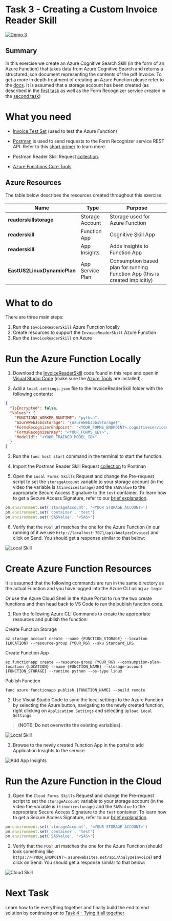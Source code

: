 # Task 3 - Creating a Custom Invoice Reader Skill

[![Demo 3](../images/demo3.png)](https://globaleventcdn.blob.core.windows.net/assets/aiml/aiml10/videos/Demo3.mp4 "Demo 3")

## Summary
In this exercise we create an Azure Cognitive Search Skill (in the form of an Azure Function) that takes data from Azure Cognitive Search and returns a structured json document representing the contents of the pdf Invoice. To get a more in depth treatment of creating an Azure Function please refer to the [docs](https://docs.microsoft.com/en-us/azure/azure-functions/functions-create-first-azure-function-azure-cli?WT.mc_id=msignitethetour2019-github-aiml10). It is assumed that a storage account has been created (as described in the [first task](workshop-task1.md) as well as the Form Recognizer service created in the [second task](workshop-task2.md))


# What you need
- [Invoice Test Set](https://globaleventcdn.blob.core.windows.net/assets/aiml/aiml10/data/test.zip) (used to test the Azure Function)


- [Postman](https://www.getpostman.com/) is used to send requests to the Form Recognizer service REST API. Refer to this [short primer](../postman.md) to learn more.

- Postman Reader Skill Request [collection](../src/Collections/Reader_Skill.postman_collection.json).

- [Azure Functions Core Tools](https://docs.microsoft.com/en-us/azure/azure-functions/functions-run-local?WT.mc_id=msignitethetour2019-github-aiml10#v2)

## Azure Resources
The table below describes the resources created throughout this exercise.

| Name                       | Type                            | Purpose                    |
| -------------------------- | ------------------------------- | ------------------------- |
| **readerskillstorage**   | Storage Account              | Storage used for Azure Function |
| **readerskill**          | Function App                 | Cognitive Skill App |
| **readerskill**          | App Insights                   | Adds insights to Function App |
| **EastUS2LinuxDynamicPlan** | App Service Plan                   | Consumption based plan for running Function App (this is created implicitly) |

# What to do

There are three main steps:
1. Run the `InvoiceReaderSkill` Azure Function locally
2. Create resources to support the `InvoiceReaderSkill` Azure Function
3. Run the `InvoiceReaderSkill` on Azure

# Run the Azure Function Locally

1. Download the [InvoiceReaderSkill](../src/InvoiceReaderSkill) code found in this repo and open in [Visual Studio Code](https://code.visualstudio.com/) (make sure the [Azure Tools](https://marketplace.visualstudio.com/items?itemName=ms-vscode.vscode-node-azure-pack) are installed).

2. Add a `local.settings.json` file to the InvoiceReaderSkill folder with the following contents:

```json
{
  "IsEncrypted": false,
  "Values": {
    "FUNCTIONS_WORKER_RUNTIME": "python",
    "AzureWebJobsStorage": "{AzureWebJobsStorage}",
    "FormsRecognizerEndpoint": "<YOUR_FORMS_ENDPOINT>.cognitiveservices.azure.com",
    "FormsRecognizerKey": "<YOUR_FORMS_KEY>",
    "ModelId": "<YOUR_TRAINED_MODEL_ID>"
  }
}
```
3. Run the `func host start` command in the terminal to start the function.

4. Import the Postman Reader Skill Request [collection](../src/Collections/Reader_Skill.postman_collection.json) to Postman

5. Open the `Local Forms Skills` Request and change the Pre-request script to set the `storageAccount` variable to your storage account (in the video the variable is `ttinvoicestorage`) and the `SASValue` to the appropriate Secure Access Signature to the `test` container. To learn how to get a Secure Access Signature, refer to our [brief explanation](../sas.md).

```javascript
pm.environment.set('storageAccount', '<YOUR STORAGE ACCOUNT>')
pm.environment.set('container', 'test')
pm.environment.set('SASValue', '<SAS>')
```

6. Verify that the `POST` uri matches the one for the Azure Function (in our running of it we use `http://localhost:7071/api/AnalyzeInvoice`) and click on Send. You should get a response similar to that below:

![Local Skill](../images/local_skill.png "Local Skill")

# Create Azure Function Resources

It is assumed that the following commands are run in the same directory as the actual Function and you have logged into the Azure CLI using ```az login```

Or use the Azure Cloud Shell in the Azure Portal to run the two create functions and then head back to VS Code to run the publish function code. 

1. Run the following Azure CLI Commands to create the appropriate resources and publish the function:

Create Function Storage

```
az storage account create --name {FUNCTION_STORAGE} --location {LOCATION} --resource-group {YOUR_RG} --sku Standard_LRS
```

Create Function App
```
az functionapp create --resource-group {YOUR_RG} --consumption-plan-location {LOCATION} --name {FUNCTION_NAME} --storage-account {FUNCTION_STORAGE} --runtime python --os-type linux
```
Publish Function
```
func azure functionapp publish {FUNCTION_NAME} --build remote
```

2. Use Visual Studio Code to sync the local settings to the Azure Function by selecting the Azure button, navigating to the newly created function, right clicking on `Application Settings` and selecting `Upload Local Settings` 

> **(NOTE: Do not overwrite the existing variables).**

![Local Skill](../images/upload_settings.png "Local Skill")

3. Browse to the newly created Function App in the portal to add Application Insights to the service.

![Add App Insights](../images/app_insights.png "Add App Insights")

# Run the Azure Function in the Cloud

1. Open the `Cloud Forms Skills` Request and change the Pre-request script to set the `storageAccount` variable to your storage account (in the video the variable is `ttinvoicestorage`) and the `SASValue` to the appropriate Secure Access Signature to the `test` container. To learn how to get a Secure Access Signature, refer to our [brief explanation](../sas.md).

```javascript
pm.environment.set('storageAccount', '<YOUR STORAGE ACCOUNT>')
pm.environment.set('container', 'test')
pm.environment.set('SASValue', '<SAS>')
```

2. Verify that the `POST` uri matches the one for the Azure Function (should look something like `https://<YOUR_ENDPOINT>.azurewebsites.net/api/AnalyzeInvoice`) and click on Send. You should get a response similar to that below:

![Cloud Skill](../images/local_skill.png "Cloud Skill")

# Next Task
Learn how to tie everything together and finally build the end to end solution by continuing on to [Task 4 - Tying it all together](workshop-task4.md)
